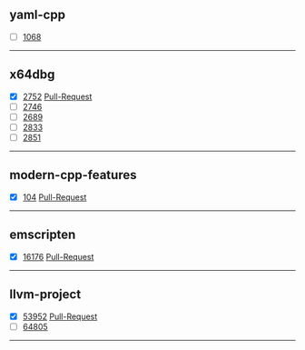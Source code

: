 yaml-cpp
---
- [ ] [1068](https://github.com/jbeder/yaml-cpp/issues/1068)
---
x64dbg
---
- [x] [2752](https://github.com/x64dbg/x64dbg/issues/2752) [Pull-Request](https://github.com/x64dbg/x64dbg/pull/2817)
- [ ] [2746](https://github.com/x64dbg/x64dbg/issues/2746)
- [ ] [2689](https://github.com/x64dbg/x64dbg/issues/2689)
- [ ] [2833](https://github.com/x64dbg/x64dbg/issues/2833)
- [ ] [2851](https://github.com/x64dbg/x64dbg/issues/2851)
---
modern-cpp-features
---
- [x] [104](https://github.com/AnthonyCalandra/modern-cpp-features/issues/104) [Pull-Request](https://github.com/AnthonyCalandra/modern-cpp-features/pull/110)
---
emscripten
---
- [x] [16176](https://github.com/emscripten-core/emscripten/issues/16176) [Pull-Request](https://github.com/emscripten-core/emscripten/pull/16433)
---
llvm-project
---
- [x] [53952](https://github.com/llvm/llvm-project/issues/53952) [Pull-Request](https://github.com/llvm/llvm-project/pull/68127)
- [ ] [64805](https://github.com/llvm/llvm-project/issues/64805)
---

